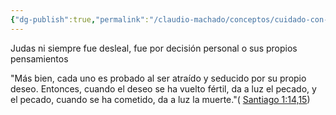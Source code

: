 ```yaml
---
{"dg-publish":true,"permalink":"/claudio-machado/conceptos/cuidado-con-los-pensamientos/"}
---
```


Judas ni siempre fue desleal, fue por decisión personal o sus propios pensamientos 

"Más bien, cada uno es probado al ser atraído y seducido por su propio deseo. Entonces, cuando el deseo se ha vuelto fértil, da a luz el pecado, y el pecado, cuando se ha cometido, da a luz la muerte."( [Santiago 1:14,15](https://wol.jw.org/es/wol/b/r4/lp-s/nwtsty/59/1#v=59:1:14-59:1:15))

